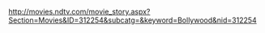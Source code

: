 http://movies.ndtv.com/movie_story.aspx?Section=Movies&ID=312254&subcatg=&keyword=Bollywood&nid=312254
